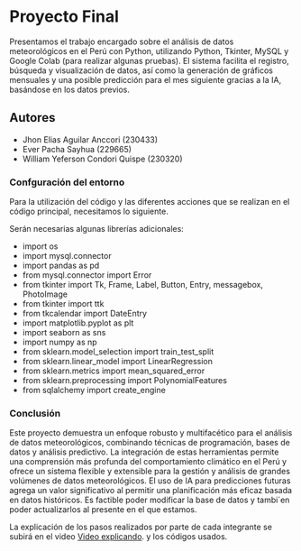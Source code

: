 # Proyecto Final

Presentamos el trabajo encargado sobre el análisis de datos meteorológicos en el Perú con Python, utilizando Python, Tkinter, MySQL y Google Colab (para realizar algunas pruebas). El sistema facilita el registro, búsqueda y visualización de datos, así como la generación de gráficos mensuales y una posible predicción para el mes siguiente gracias a la IA, basándose en los datos previos.


## Autores

- Jhon Elias Aguilar Anccori (230433)
- Ever Pacha Sayhua (229665)
- William Yeferson Condori Quispe (230320)


### Confguración del entorno ###

Para la utilización del código y las diferentes acciones que se realizan en el código principal, necesitamos lo siguiente. 

Serán necesarias algunas librerías adicionales:
* import os
* import mysql.connector
* import pandas as pd
* from mysql.connector import Error
* from tkinter import Tk, Frame, Label, Button, Entry, messagebox, PhotoImage
* from tkinter import ttk
* from tkcalendar import DateEntry
* import matplotlib.pyplot as plt
* import seaborn as sns
* import numpy as np
* from sklearn.model_selection import train_test_split
* from sklearn.linear_model import LinearRegression
* from sklearn.metrics import mean_squared_error
* from sklearn.preprocessing import PolynomialFeatures
* from sqlalchemy import create_engine

### Conclusión

Este proyecto demuestra un enfoque robusto y multifacético para el análisis de datos meteorológicos, combinando técnicas de programación, bases de datos y análisis predictivo. La integración de estas herramientas permite una comprensión más profunda del comportamiento climático en el Perú y ofrece un sistema flexible y extensible para la gestión y análisis de grandes volúmenes de datos meteorológicos. El uso de IA para predicciones futuras agrega un valor significativo al permitir una planificación más eficaz basada en datos históricos. Es factible poder modificar la base de datos y tambi´en poder actualizarlos al presente en el que estamos.

La explicación de los pasos realizados por parte de cada integrante se subirá en el video  [Video explicando](https://plotly.com/python/getting-started/#installation). y los códigos usados.
